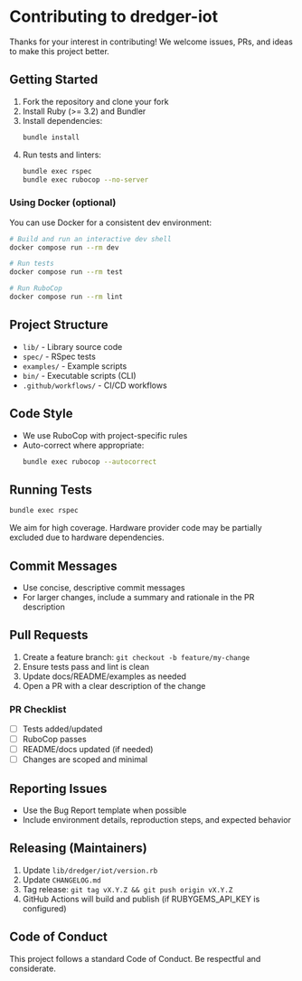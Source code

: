 # Contributing to dredger-iot

Thanks for your interest in contributing! We welcome issues, PRs, and ideas to make this project better.

## Getting Started

1. Fork the repository and clone your fork
2. Install Ruby (>= 3.2) and Bundler
3. Install dependencies:
   ```bash
   bundle install
   ```
4. Run tests and linters:
   ```bash
   bundle exec rspec
   bundle exec rubocop --no-server
   ```

### Using Docker (optional)

You can use Docker for a consistent dev environment:

```bash
# Build and run an interactive dev shell
docker compose run --rm dev

# Run tests
docker compose run --rm test

# Run RuboCop
docker compose run --rm lint
```

## Project Structure

- `lib/` - Library source code
- `spec/` - RSpec tests
- `examples/` - Example scripts
- `bin/` - Executable scripts (CLI)
- `.github/workflows/` - CI/CD workflows

## Code Style

- We use RuboCop with project-specific rules
- Auto-correct where appropriate:
  ```bash
  bundle exec rubocop --autocorrect
  ```

## Running Tests

```bash
bundle exec rspec
```

We aim for high coverage. Hardware provider code may be partially excluded due to hardware dependencies.

## Commit Messages

- Use concise, descriptive commit messages
- For larger changes, include a summary and rationale in the PR description

## Pull Requests

1. Create a feature branch: `git checkout -b feature/my-change`
2. Ensure tests pass and lint is clean
3. Update docs/README/examples as needed
4. Open a PR with a clear description of the change

### PR Checklist

- [ ] Tests added/updated
- [ ] RuboCop passes
- [ ] README/docs updated (if needed)
- [ ] Changes are scoped and minimal

## Reporting Issues

- Use the Bug Report template when possible
- Include environment details, reproduction steps, and expected behavior

## Releasing (Maintainers)

1. Update `lib/dredger/iot/version.rb`
2. Update `CHANGELOG.md`
3. Tag release: `git tag vX.Y.Z && git push origin vX.Y.Z`
4. GitHub Actions will build and publish (if RUBYGEMS_API_KEY is configured)

## Code of Conduct

This project follows a standard Code of Conduct. Be respectful and considerate.
